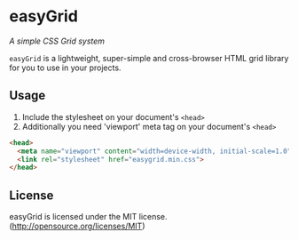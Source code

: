 # easyGrid

_A simple CSS Grid system_

`easyGrid` is a lightweight, super-simple and cross-browser HTML grid library for you to use in your projects.

## Usage

1. Include the stylesheet on your document's `<head>`
2. Additionally you need 'viewport' meta tag on your document's `<head>`

```html
<head>
  <meta name="viewport" content="width=device-width, initial-scale=1.0">
  <link rel="stylesheet" href="easygrid.min.css">
</head>
```
 

## License

easyGrid is licensed under the MIT license. (http://opensource.org/licenses/MIT)
